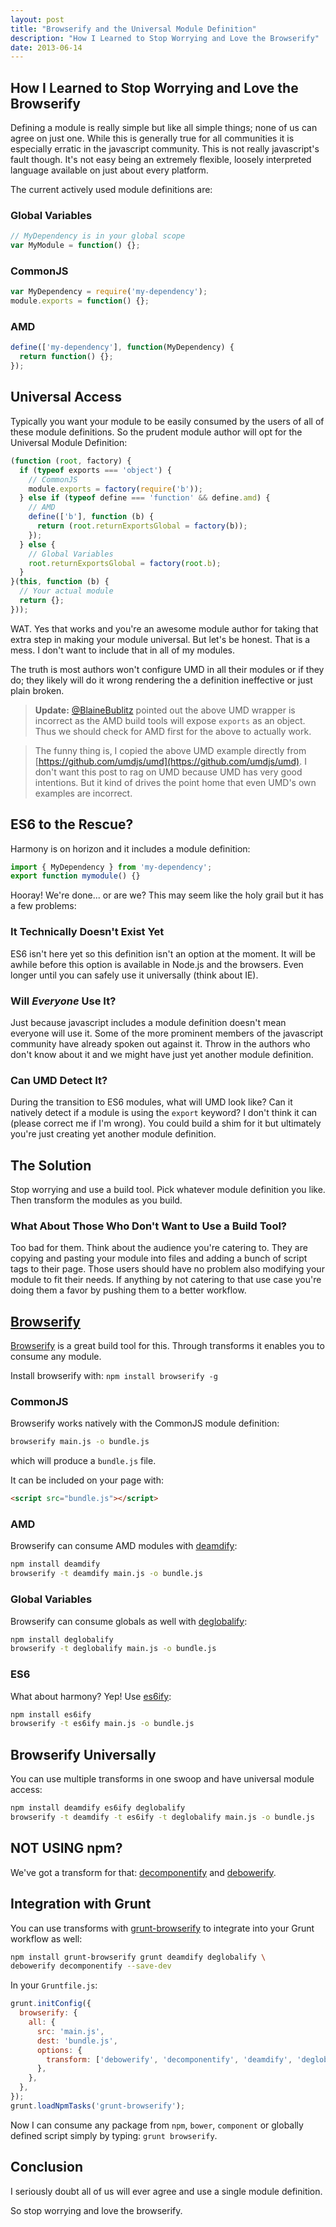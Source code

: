 ```yaml
---
layout: post
title: "Browserify and the Universal Module Definition"
description: "How I Learned to Stop Worrying and Love the Browserify"
date: 2013-06-14
---
```

## How I Learned to Stop Worrying and Love the Browserify

Defining a module is really simple but like all simple things; none of us can agree on just one. While this is generally true for all communities it is especially erratic in the javascript community. This is not really javascript's fault though. It's not easy being an extremely flexible, loosely interpreted language available on just about every platform.

The current actively used module definitions are:

###  Global Variables
``` javascript
// MyDependency is in your global scope
var MyModule = function() {};
```

### CommonJS
``` javascript
var MyDependency = require('my-dependency');
module.exports = function() {};
```

### AMD
``` javascript
define(['my-dependency'], function(MyDependency) {
  return function() {};
});
```

## Universal Access
Typically you want your module to be easily consumed by the users of all of these module definitions. So the prudent module author will opt for the Universal Module Definition:

``` javascript
(function (root, factory) {
  if (typeof exports === 'object') {
    // CommonJS
    module.exports = factory(require('b'));
  } else if (typeof define === 'function' && define.amd) {
    // AMD
    define(['b'], function (b) {
      return (root.returnExportsGlobal = factory(b));
    });
  } else {
    // Global Variables
    root.returnExportsGlobal = factory(root.b);
  }
}(this, function (b) {
  // Your actual module
  return {};
}));
```

WAT. Yes that works and you're an awesome module author for taking that extra step in making your module universal. But let's be honest. That is a mess. I don't want to include that in all of my modules.

The truth is most authors won't configure UMD in all their modules or if they do; they likely will do it wrong rendering the a definition ineffective or just plain broken.

> **Update:** [@BlaineBublitz](http://twitter.com/BlaineBublitz) pointed out the above UMD wrapper is incorrect as the AMD build tools will expose `exports` as an object. Thus we should check for AMD first for the above to actually work. 

> The funny thing is, I copied the above UMD example directly from [https://github.com/umdjs/umd](https://github.com/umdjs/umd). I don't want this post to rag on UMD because UMD has very good intentions. But it kind of drives the point home that even UMD's own examples are incorrect.

## ES6 to the Rescue?
Harmony is on horizon and it includes a module definition:

``` javascript
import { MyDependency } from 'my-dependency';
export function mymodule() {}
```

Hooray! We're done... or are we? This may seem like the holy grail but it has a few problems:

### It Technically Doesn't Exist Yet
ES6 isn't here yet so this definition isn't an option at the moment. It will be awhile before this option is available in Node.js and the browsers. Even longer until you can safely use it universally (think about IE).

### Will *Everyone* Use It?
Just because javascript includes a module definition doesn't mean everyone will use it. Some of the more prominent members of the javascript community have already spoken out against it. Throw in the authors who don't know about it and we might have just yet another module definition.

### Can UMD Detect It?
During the transition to ES6 modules, what will UMD look like? Can it natively detect if a module is using the `export` keyword? I don't think it can (please correct me if I'm wrong). You could build a shim for it but ultimately you're just creating yet another module definition.

## The Solution
Stop worrying and use a build tool. Pick whatever module definition you like. Then transform the modules as you build.

### What About Those Who Don't Want to Use a Build Tool?
Too bad for them. Think about the audience you're catering to. They are copying and pasting your module into files and adding a bunch of script tags to their page. Those users should have no problem also modifying your module to fit their needs. If anything by not catering to that use case you're doing them a favor by pushing them to a better workflow.

## [Browserify](http://browserify.org/)
[Browserify](http://browserify.org/) is a great build tool for this. Through transforms it enables you to consume any module.

Install browserify with: `npm install browserify -g`

### CommonJS
Browserify works natively with the CommonJS module definition:

``` bash
browserify main.js -o bundle.js
```

which will produce a `bundle.js` file.

It can be included on your page with:

``` html
<script src="bundle.js"></script>
```

### AMD
Browserify can consume AMD modules with [deamdify](https://npmjs.org/package/deamdify):

``` bash
npm install deamdify
browserify -t deamdify main.js -o bundle.js
```

### Global Variables
Browserify can consume globals as well with [deglobalify](https://npmjs.org/package/deglobalify):

``` bash
npm install deglobalify
browserify -t deglobalify main.js -o bundle.js
```

### ES6
What about harmony? Yep! Use [es6ify](https://npmjs.org/package/es6ify):

``` bash
npm install es6ify
browserify -t es6ify main.js -o bundle.js
```

## Browserify Universally
You can use multiple transforms in one swoop and have universal module access:

``` bash
npm install deamdify es6ify deglobalify
browserify -t deamdify -t es6ify -t deglobalify main.js -o bundle.js
```

## NOT USING npm?
We've got a transform for that: [decomponentify](https://npmjs.org/package/decomponentify) and [debowerify](https://npmjs.org/package/debowerify).

## Integration with Grunt
You can use transforms with [grunt-browserify](https://npmjs.org/package/grunt-browserify) to integrate into your Grunt workflow as well:

``` bash
npm install grunt-browserify grunt deamdify deglobalify \
debowerify decomponentify --save-dev
```

In your `Gruntfile.js`:

``` javascript
grunt.initConfig({
  browserify: {
    all: {
      src: 'main.js',
      dest: 'bundle.js',
      options: {
        transform: ['debowerify', 'decomponentify', 'deamdify', 'deglobalify'],
      },
    },
  },
});
grunt.loadNpmTasks('grunt-browserify');
```

Now I can consume any package from `npm`, `bower`, `component` or globally defined script simply by typing: `grunt browserify`.

## Conclusion
I seriously doubt all of us will ever agree and use a single module definition.

So stop worrying and love the browserify.

